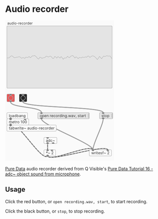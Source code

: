 # Audio recorder

![](audio-recorder.png)

[Pure Data](https://puredata.info/downloads) audio recorder derived from Q Visible's [Pure Data Tutorial 16 - adc~ object sound from microphone](https://www.youtube.com/watch?v=po2_Cml2ooo). 

## Usage

Click the red button, or `open recording.wav, start`, to start recording.

Click the black button, or `stop`, to stop recording.

